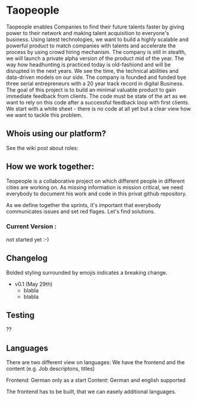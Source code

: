 # Taopeople

Taopeople enables Companies to find their future talents faster by giving power to their network and making talent acquisition to everyone's business. Using  latest technologies, we want to build a highly scalable and powerful product to match companies with talents and accelerate the process by using crowd hiring mechanism.
The company is still in stealth, we will launch a private alpha version of the product mid of the year.
The way how headhunting is practiced today is old-fashiond and will be disrupted in the next years. We see the time, the technical abilities and data-driven models on our side. The company is founded and funded bye three serial entrepreneurs with a 20 year track record in digital Business. The goal of this project is to build an minimal valuable product to gain immediate feedback from clients. The code must be state of the art as we want to rely on this code after a successful feedback loop with first clients. We start with a white sheet - there is no code at all yet but a clear view how we want to tackle this problem.

## Whois using our platform?
See the wiki post about roles: 

## How we work together:
Teopeople is a collaborative project on which different people in different cities are working on. As missing information is mission critical, we need everybody to document his work and code in this privat github repository.

As we define together the sprints, it's important that everybody communicates issues and set red flages. Let's find solutions.

### Current Version : 
not started yet :-)

## Changelog
Bolded styling surrounded by emojis indicates a breaking change.

- v0.1 (May 29th)
  - blabla
  - blabla
  
## Testing
??

## Languages
There are two different view on languages: We have the frontend and the content (e.g. Job descriptons, titles)

Frontend: German only as a start
Content: German and english supported

The frontend has to be built, that we can easely additional languages.
